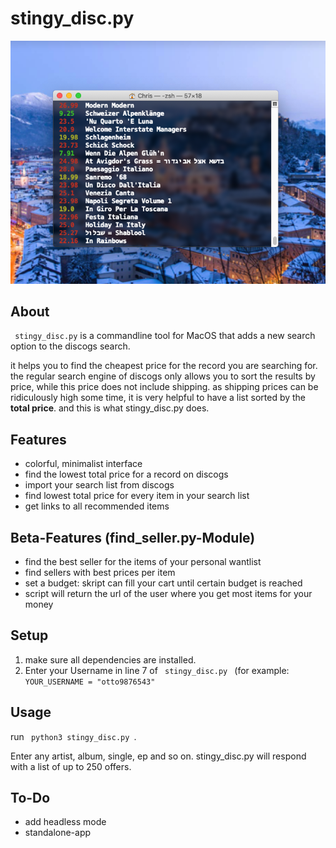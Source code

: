 # stingy_disc.py 

![Screenshot](https://github.com/chrischma/stingy_disc.py/blob/main/stingy_screenshot.png)

## About
<code> stingy_disc.py</code> is a commandline tool for MacOS that adds a new search option to the discogs search.

it helps you to find the cheapest price for the record you are searching for. the regular search engine of discogs only allows you to sort the results by price, while this price does not include shipping. as shipping prices can be ridiculously high some time, it is very helpful to have a list sorted by the **total price**. and this is what stingy_disc.py does. 

## Features
* colorful, minimalist interface
* find the lowest total price for a record on discogs
* import your search list from discogs
* find lowest total price for every item in your search list
* get links to all recommended items

## Beta-Features (find_seller.py-Module)
* find the best seller for the items of your personal wantlist
* find sellers with best prices per item
* set a budget: skript can fill your cart until certain budget is reached 
* script will return the url of the user where you get most items for your money



## Setup
1. make sure all dependencies are installed.
2. Enter your Username in line 7 of <code> stingy_disc.py </code> (for example: <code> YOUR_USERNAME = "otto9876543" </code>

## Usage
run <code> python3 stingy_disc.py </code>. 

Enter any artist, album, single, ep and so on. 
stingy_disc.py will respond with a list of up to 250 offers.

## To-Do
* add headless mode
* standalone-app
